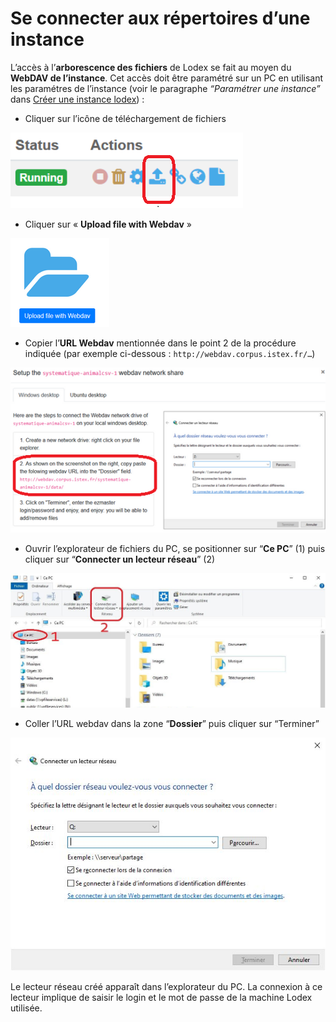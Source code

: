 # Se connecter aux répertoires d’une instance

L’accès à l’**arborescence des fichiers** de Lodex se fait au moyen du **WebDAV de l’instance**.
Cet accès doit être paramétré sur un PC en utilisant les paramétres de l’instance
(voir le paragraphe *“Paramétrer une instance”* dans [Créer une instance lodex](./creating-an-instance.md)) :

- Cliquer sur l’icône de téléchargement de fichiers

![telechargement](./assets/telechargement.png)

- Cliquer sur « **Upload file with Webdav** »

![Webdav](./assets/Webdav.png)

- Copier l’**URL Webdav** mentionnée dans le point 2 de la procédure indiquée (par exemple
  ci-dessous : `http://webdav.corpus.istex.fr/…`)

![Webdav 1](./assets/Webdav_1.png)

- Ouvrir l’explorateur de fichiers du PC, se positionner sur “**Ce PC**” (1) puis cliquer sur “**Connecter un lecteur
  réseau**” (2)

![lecteur reseau e1652785923830](./assets/lecteur-reseau-e1652785923830.jpg)

- Coller l’URL webdav dans la zone “**Dossier**” puis cliquer sur “Terminer”

![Lecteur reseau 2](./assets/Lecteur-reseau_2.jpg)

Le lecteur réseau créé apparaît dans l’explorateur du PC. La connexion à ce lecteur implique de saisir le login et le
mot de passe de la machine Lodex utilisée.
